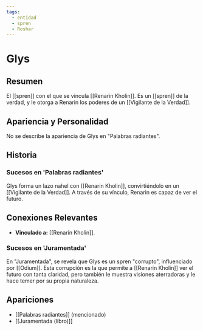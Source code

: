 ```yaml
---
tags:
  - entidad
  - spren
  - Roshar
---
```


# Glys

## Resumen
El [[spren]] con el que se vincula [[Renarin Kholin]]. Es un [[spren]] de la verdad, y le otorga a Renarin los poderes de un [[Vigilante de la Verdad]].

## Apariencia y Personalidad
No se describe la apariencia de Glys en "Palabras radiantes".

## Historia
### Sucesos en 'Palabras radiantes'
Glys forma un lazo nahel con [[Renarin Kholin]], convirtiéndolo en un [[Vigilante de la Verdad]]. A través de su vínculo, Renarin es capaz de ver el futuro.

## Conexiones Relevantes
* **Vinculado a:** [[Renarin Kholin]].

### Sucesos en 'Juramentada'
En "Juramentada", se revela que Glys es un spren "corrupto", influenciado por [[Odium]]. Esta corrupción es la que permite a [[Renarin Kholin]] ver el futuro con tanta claridad, pero también le muestra visiones aterradoras y le hace temer por su propia naturaleza.

## Apariciones
* [[Palabras radiantes]] (mencionado)
* [[Juramentada (libro)]]
